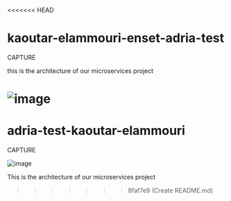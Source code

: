 <<<<<<< HEAD
# kaoutar-elammouri-enset-adria-test
CAPTURE

this is the architecture of our microservices project

![image](https://github.com/Elammourikaoutar/kaoutar-elammouri-enset-adria-test/assets/106027819/b1a393d9-215d-469b-a671-70bd53b15c56)
=======
# adria-test-kaoutar-elammouri
CAPTURE


![image](https://github.com/Elammourikaoutar/adria-test-kaoutar-elammouri/assets/106027819/b84e8a1b-9107-4868-a2fb-88e1e80279a4)


This is the architecture of our microservices project
>>>>>>> 8faf7e9 (Create README.md)
